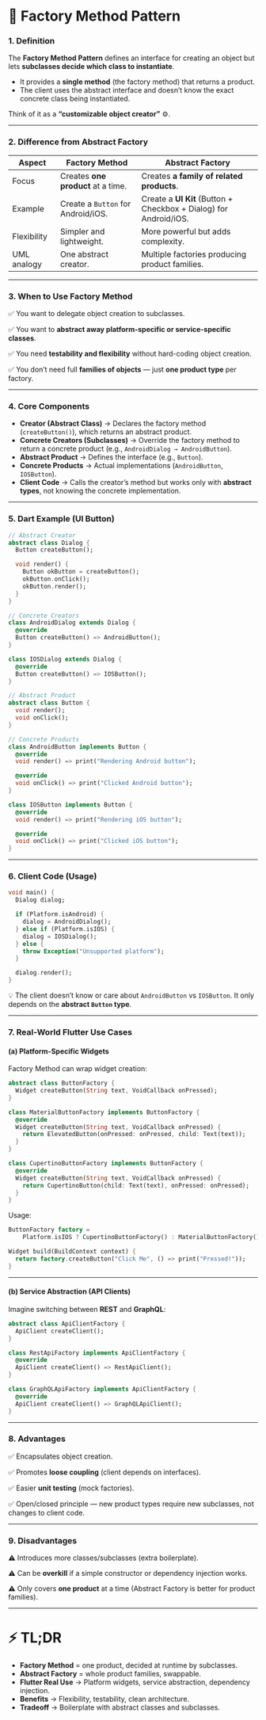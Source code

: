 
# 🔹 Factory Method Pattern

### 1. **Definition**

The **Factory Method Pattern** defines an interface for creating an object but lets **subclasses decide which class to instantiate**.

* It provides a **single method** (the factory method) that returns a product.
* The client uses the abstract interface and doesn’t know the exact concrete class being instantiated.

Think of it as a **“customizable object creator”** ⚙️.

---

### 2. **Difference from Abstract Factory**

| **Aspect**  | **Factory Method**                 | **Abstract Factory**                                              |
| ----------- | ---------------------------------- | ----------------------------------------------------------------- |
| Focus       | Creates **one product** at a time. | Creates **a family of related products**.                         |
| Example     | Create a `Button` for Android/iOS. | Create a **UI Kit** (Button + Checkbox + Dialog) for Android/iOS. |
| Flexibility | Simpler and lightweight.           | More powerful but adds complexity.                                |
| UML analogy | One abstract creator.              | Multiple factories producing product families.                    |

---

### 3. **When to Use Factory Method**

✅ You want to delegate object creation to subclasses.

✅ You want to **abstract away platform-specific or service-specific classes**.

✅ You need **testability and flexibility** without hard-coding object creation.

✅ You don’t need full **families of objects** — just **one product type** per factory.

---

### 4. **Core Components**

* **Creator (Abstract Class)** → Declares the factory method (`createButton()`), which returns an abstract product.
* **Concrete Creators (Subclasses)** → Override the factory method to return a concrete product (e.g., `AndroidDialog → AndroidButton`).
* **Abstract Product** → Defines the interface (e.g., `Button`).
* **Concrete Products** → Actual implementations (`AndroidButton`, `IOSButton`).
* **Client Code** → Calls the creator’s method but works only with **abstract types**, not knowing the concrete implementation.

---

### 5. **Dart Example (UI Button)**

```dart
// Abstract Creator
abstract class Dialog {
  Button createButton();

  void render() {
    Button okButton = createButton();
    okButton.onClick();
    okButton.render();
  }
}

// Concrete Creators
class AndroidDialog extends Dialog {
  @override
  Button createButton() => AndroidButton();
}

class IOSDialog extends Dialog {
  @override
  Button createButton() => IOSButton();
}

// Abstract Product
abstract class Button {
  void render();
  void onClick();
}

// Concrete Products
class AndroidButton implements Button {
  @override
  void render() => print("Rendering Android button");

  @override
  void onClick() => print("Clicked Android button");
}

class IOSButton implements Button {
  @override
  void render() => print("Rendering iOS button");

  @override
  void onClick() => print("Clicked iOS button");
}
```

---

### 6. **Client Code (Usage)**

```dart
void main() {
  Dialog dialog;

  if (Platform.isAndroid) {
    dialog = AndroidDialog();
  } else if (Platform.isIOS) {
    dialog = IOSDialog();
  } else {
    throw Exception("Unsupported platform");
  }

  dialog.render();
}
```

💡 The client doesn’t know or care about `AndroidButton` vs `IOSButton`.
It only depends on the **abstract `Button` type**.

---

### 7. **Real-World Flutter Use Cases**

#### (a) **Platform-Specific Widgets**

Factory Method can wrap widget creation:

```dart
abstract class ButtonFactory {
  Widget createButton(String text, VoidCallback onPressed);
}

class MaterialButtonFactory implements ButtonFactory {
  @override
  Widget createButton(String text, VoidCallback onPressed) {
    return ElevatedButton(onPressed: onPressed, child: Text(text));
  }
}

class CupertinoButtonFactory implements ButtonFactory {
  @override
  Widget createButton(String text, VoidCallback onPressed) {
    return CupertinoButton(child: Text(text), onPressed: onPressed);
  }
}
```

Usage:

```dart
ButtonFactory factory =
    Platform.isIOS ? CupertinoButtonFactory() : MaterialButtonFactory();

Widget build(BuildContext context) {
  return factory.createButton("Click Me", () => print("Pressed!"));
}
```

---

#### (b) **Service Abstraction (API Clients)**

Imagine switching between **REST** and **GraphQL**:

```dart
abstract class ApiClientFactory {
  ApiClient createClient();
}

class RestApiFactory implements ApiClientFactory {
  @override
  ApiClient createClient() => RestApiClient();
}

class GraphQLApiFactory implements ApiClientFactory {
  @override
  ApiClient createClient() => GraphQLApiClient();
}
```

---

### 8. **Advantages**

✅ Encapsulates object creation.

✅ Promotes **loose coupling** (client depends on interfaces).

✅ Easier **unit testing** (mock factories).

✅ Open/closed principle — new product types require new subclasses, not changes to client code.

---

### 9. **Disadvantages**

⚠️ Introduces more classes/subclasses (extra boilerplate).

⚠️ Can be **overkill** if a simple constructor or dependency injection works.

⚠️ Only covers **one product** at a time (Abstract Factory is better for product families).

---

# ⚡ TL;DR

* **Factory Method** = one product, decided at runtime by subclasses.
* **Abstract Factory** = whole product families, swappable.
* **Flutter Real Use** → Platform widgets, service abstraction, dependency injection.
* **Benefits** → Flexibility, testability, clean architecture.
* **Tradeoff** → Boilerplate with abstract classes and subclasses.
